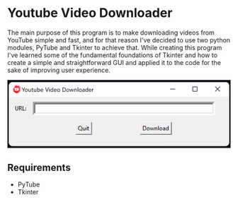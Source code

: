 # Youtube Video Downloader

The main purpose of this program is to make downloading videos from YouTube simple and fast, and for that reason I've decided to use two python modules, PyTube and Tkinter to achieve that. While creating this program I've learned some of the fundamental foundations of Tkinter and how to create a simple and straightforward GUI and applied it to the code for the sake of improving user experience.

![3D-model](https://github.com/AhmadMD16/Youtube-Video-Downloader/blob/main/images/GUI.png)

## Requirements
* PyTube
* Tkinter
